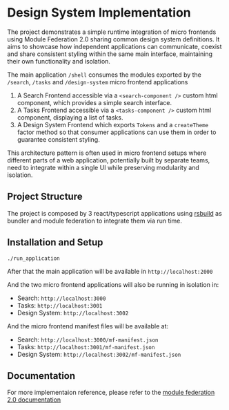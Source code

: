 # Design System Implementation

The project demonstrates a simple runtime integration of micro frontends using Module Federation 2.0 sharing common design system definitions. It aims to showcase how independent applications can communicate, coexist and share consistent styling within the same main interface, maintaining their own functionality and isolation.

The main application `/shell` consumes the modules exported by the `/search`, `/tasks` and `/design-system` micro frontend applications

1. A Search Frontend accessible via a `<search-component />` custom html component, which provides a simple search interface.
2. A Tasks Frontend accessible via a `<tasks-component />` custom html component, displaying a list of tasks.
2. A Design System Frontend which exports `Tokens` and a `createTheme` factor method so that consumer applications can use them in order to guarantee consistent styling.

This architecture pattern is often used in micro frontend setups where different parts of a web application, potentially built by separate teams, need to integrate within a single UI while preserving modularity and isolation.

## Project Structure

The project is composed by 3 react/typescript applications using [rsbuild](https://rsbuild.dev/) as bundler and module federation to integrate them via run time.

## Installation and Setup

```
./run_application
```

After that the main application will be available in `http://localhost:2000`

And the two micro frontend applications will also be running in isolation in:

- Search: `http://localhost:3000`
- Tasks: `http://localhost:3001`
- Design System: `http://localhost:3002`

And the micro frontend manifest files will be available at:

- Search: `http://localhost:3000/mf-manifest.json`
- Tasks: `http://localhost:3001/mf-manifest.json`
- Design System: `http://localhost:3002/mf-manifest.json`

## Documentation

For more implementaion reference, please refer to the [module federation 2.0 documentation](https://module-federation.io)

